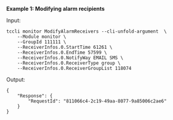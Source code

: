 **Example 1: Modifying alarm recipients**



Input: 

```
tccli monitor ModifyAlarmReceivers --cli-unfold-argument  \
    --Module monitor \
    --GroupId 111111 \
    --ReceiverInfos.0.StartTime 61261 \
    --ReceiverInfos.0.EndTime 57599 \
    --ReceiverInfos.0.NotifyWay EMAIL SMS \
    --ReceiverInfos.0.ReceiverType group \
    --ReceiverInfos.0.ReceiverGroupList 118074
```

Output: 
```
{
    "Response": {
        "RequestId": "811066c4-2c19-49aa-8077-9a85006c2ae6"
    }
}
```

